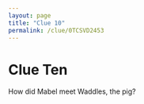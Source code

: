```yaml
---
layout: page
title: "Clue 10"
permalink: /clue/0TCSVD2453
---
```


# Clue Ten

How did Mabel meet Waddles, the pig?